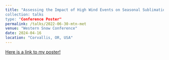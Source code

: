 ```yaml
---
title: "Assessing the Impact of High Wind Events on Seasonal Sublimation in the East River, CO
collection: talks
type: "Conference Poster"
permalink: /talks/2022-06-30-mtn-met
venue: "Western Snow Conference"
date: 2024-04-16
location: "Corvallis, OR, USA"
---
```


[Here is a link to my poster!](https://docs.google.com/presentation/d/1DRy-pcB-LjG7BVX24J5Kn86ymqwhhVQ_/edit?usp=drive_link&ouid=111433636305075309904&rtpof=true&sd=true)